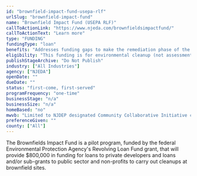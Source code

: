 ```yaml
---
id: "brownfield-impact-fund-usepa-rlf"
urlSlug: "brownfield-impact-fund"
name: "Brownfield Impact Fund (USEPA RLF)"
callToActionLink: "https://www.njeda.com/brownfieldsimpactfund/"
callToActionText: "Learn more"
type: "FUNDING"
fundingType: "loan"
benefits: "Addresses funding gaps to make the remediation phase of the project financially viable for remedial actions and other eligible activities."
eligibility: "This funding is for environmental cleanup (not assessment or investigation)."
publishStageArchive: "Do Not Publish"
industry: ["All Industries"]
agency: ["NJEDA"]
openDate: ""
dueDate: ""
status: "first-come, first-served"
programFrequency: "one-time"
businessStage: "n/a"
businessSize: "n/a"
homeBased: "no"
mwvb: "Limited to NJDEP designated Community Collaborative Initiative cities for the first 90 days after launch, then open to all communities state-wide"
preferenceGiven: ""
county: ["All"]
---
```


The Brownfields Impact Fund is a pilot program, funded by the federal Environmental Protection Agency's Revolving Loan Fund grant, that will provide $800,000 in funding for loans to private developers and loans and/or sub-grants to public sector and non-profits to carry out cleanups at brownfield sites.
